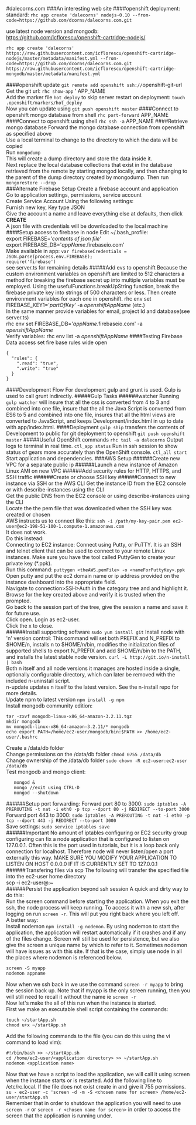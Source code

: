 #dalecorns.com
###An interesting web site
####openshift deployment:
 standard: `rhc app create 'dalecorns' nodejs-0.10 --from-code=https://github.com/dcorns/dalecorns.com.git`

use latest node version and mongodb: https://github.com/icflorescu/openshift-cartridge-nodejs/

`rhc app create 'dalecorns' https://raw.githubusercontent.com/icflorescu/openshift-cartridge-nodejs/master/metadata/manifest.yml --from-code=https://github.com/dcorns/dalecorns.com.git https://raw.githubusercontent.com/icflorescu/openshift-cartridge-mongodb/master/metadata/manifest.yml`

####openshift update
`git remote add openshift ssh://`openshift-git-url<br/>
Get the git url: `rhc show-app` ' APP_NAME<br/>
Add the marker file `hot_deploy` to skip server restart on deployment: `touch .openshift/markers/hot_deploy`<br/>
Now you can update using `git push openshift master`
####Connect to openshift mongo database from shell
`rhc port-forward` APP_NAME
####Connect to openshift using shell
`rhc ssh -a` APP_NAME
####Retrieve mongo database
Forward the mongo database connection from openshift as specified above</br>
Use a local terminal to change to the directory to which the data will be copied</br>
Run `mongodump`<br/>
This will create a dump directory and store the data inside it.</br>
Next replace the local database collections that exist in the database retrieved from the remote by starting mongod locally, and then changing to the parent of the dump directory created by mongodump. Then run `mongorestore --drop`</br>
###Alternate Firebase Setup
Create a firebase account and application<br/>
Go to application settings, permissions, service account<br/>
Create Service Account Using the following settings:<br/>
Furnish new key, Key type JSON<br/>
Give the account a name and leave everything else at defaults, then click **CREATE**<br/>
A json file with credentials will be downloaded to the local machine
####Setup access to firebase in node
Edit ~/.bash_profile:<br/>
export FIREBASE='*contents of json file*'<br/>
export FIREBASE_DB='*appName*.firebaseio.com'<br/>
Make available in app:
`var firebaseCredentials = JSON.parse(process.env.FIREBASE);`
<br/>
`require('firebase')`<br/>
see server.ts for remaining details
#####Add evs to openshift
Because the custom environment variables on openshift are limited to 512 characters a method for breaking the firebase secret up into multiple variables must be employed. Using  the usefulFunctions.breakUpString function, break the firebase private key into strings of 500 characters or less. Then create environment variables for each one in openshift.
rhc env set FIREBASE_KEY1='*partOfKey*' -a *openshiftAppName* (etc.)<br/>
In the same manner provide variables for email, project Id and database(see server.ts)<br/>
rhc env set FIREBASE_DB='*appName*.firebaseio.com' -a *openshiftAppName*<br/>
Verify variables: rhc env list -a *openshiftAppName*
####Testing Firebase Data access
set fire base rules wide open
```
{
  "rules": {
    ".read": "true",
    ".write": "true"
  }
}
```
####Development Flow
For development gulp and grunt is used. Gulp is used to call grunt indirectly.
#####Gulp Tasks
######watcher
Running `gulp watcher` will insure that all the css is converted from 4 to 3 and combined into one file, insure that the all the Java Script is converted from ES6 to 5 and combined into one file, insures that all the html views are converted to JavaScript, and keeps Development/index.html in up to date with app/index.html.
####Deployment
`gulp ship` transfers the contents of Development to public for git deployment to openshift `git push openshift master`
#####Useful OpenShift commands
`rhc tail -a dalecorns` Output logs to terminal in real time. `ctl_app status` Run in ssh session to show status of gears more accurately than the OpenShift console. `ctl_all start` Start application and dependencies.
###AWS Setup
######Create new VPC for a separate public ip
######Launch a new instance of Amazon Linux AMI on new VPC
######Add security rules for HTTP, HTTPS, and SSH traffic
######Create or choose SSH key
######Connect to new instance via SSH or the AWS CLI
Get the instance ID from the EC2 console or with describe-instances using the CLI<br/>
Get the public DNS from the EC2 console or using describe-instances using the CLI<br/>
Locate the the pem file that was downloaded when the SSH key was created or chosen<br/>
AWS instructs us to connect like this:
`ssh -i /path/my-key-pair.pem ec2-user@ec2-198-51-100-1.compute-1.amazonaws.com`<br/>
It does not work.<br/>
Do this instead:<br/>
Connecting to EC2 instance:
Connect using Putty, or PuTTY. It is an SSH and telnet client that can be used to connect to your remote Linux instances. Make sure you have the tool called PuttyGen to create your private key (*.ppk).<br/>
Run this command: `puttygen <theAWS.pemFile> -o <nameForPuttyKey>.ppk`<br/>
Open putty and put the ec2 domain name or ip address provided on the instance dashboard into the appropriate field.<br/>
Navigate to connection>SSH>Auth in the category tree and and highlight it.<br/>
Browse for the key created above and verify it is trusted when the prompted.<br/>
Go back to the session part of the tree, give the session a name and save it for future use.<br/>
Click open. Login as ec2-user.<br/>
Click the x to close.<br/>
######Install supporting software
`sudo yum install git`
Install node with 'n' version control: This command will set both PREFIX and N_PREFIX to $HOME/n, installs n to $HOME/n/bin, modifies the initialization files of supported shells to export N_PREFIX and add $HOME/n/bin to the PATH, and installs the latest stable node version. `curl -L http://git.io/n-install | bash`</br>
Both n itself and all node versions it manages are hosted inside a single, optionally configurable directory, which can later be removed with the included n-uninstall script.<br/>
n-update updates n itself to the latest version. See the n-install repo for more details.<br/>
Update npm to latest version `npm install -g npm`<br/>
Install mongodb community edition:<br/>
```curl -O https://fastdl.mongodb.org/linux/mongodb-linux-x86_64-amazon-3.2.11.tgz
tar -zxvf mongodb-linux-x86_64-amazon-3.2.11.tgz
mkdir mongodb
mv mongodb-linux-x86_64-amazon-3.2.11/* mongodb
echo export PATH=/home/ec2-user/mongodb/bin:$PATH >> /home/ec2-user/.bashrc
```
Create a /data/db folder<br/>
Change permissions on the /data/db folder `chmod 0755 /data/db`<br/>
Change ownership of the /data/db folder `sudo chown -R ec2-user:ec2-user /data/db`<br/>
Test mongodb and mongo client:
```
   mongod &
   mongo //exit using CTRL-D
   mongod --shutdown
   ```
######Setup port forwarding:
Forward port 80 to 3000: `sudo iptables -A PREROUTING -t nat -i eth0 -p tcp --dport 80 -j REDIRECT --to-port 3000`</br>
Forward port 443 to 3000: `sudo iptables -A PREROUTING -t nat -i eth0 -p tcp --dport 443 -j REDIRECT --to-port 3000`<br/>
Save settings: `sudo service iptables save`<br/>
######Important
No amount of iptables configuring or EC2 security group configuring can fix a node application that is configured to listen on 127.0.0.1. Often this is the port used in tutorials, but it is a loop back only connection for localhost. Therefore node will never listen/open a port externally this way. MAKE SURE YOU MODIFY YOUR APPLICATION TO LISTEN ON HOST 0.0.0.0 IF IT IS CURRENTLY SET TO 127.0.0.1<br/>
######Transfering files via scp
The following will transfer the specified file into the ec2-user home directory</br>
scp -i <path to pem file> <path to file> ec2-user@<public domain name>:~</br>
######Persist the application beyond ssh session
A quick and dirty way to do this:</br>
Run the screen command before starting the application. When you exit the ssh, the node process will keep running. To access it with a new ssh, after logging on run `screen -r`. This will put you right back where you left off.<br/>
A better way:</br>
Install nodemon `npm install -g nodemon`. By using nodemon to start the application, the application will restart automatically if it crashes and if any of the files change. Screen will still be used for persistence, but we also give the screen a unique name by which to refer to it. Sometimes nodemon will have issues as with this site. If that is the case, simply use node in all the places where nodemon is referenced below.
```
screen -S myapp
nodemon appname
```
Now when we ssh back in we use the command `screen -r myapp` to bring the session back up. Note that if myapp is the only screen running, then you will still need to recall it without the name ie `screen -r`<br/>
Now let's make the all of this run when the instance is started.<br/>
First we make an executable shell script containing the commands:<br/>
```
touch ~/startApp.sh
chmod u+x ~/startApp.sh
```
Add the following commands to the file (you can do this using the vi command to load vim):
```
#!/bin/bash >> ~/startApp.sh
cd /home/ec2-user/<application directory> >> ~/startApp.sh
nodemon <application name>
```
Now that we have a script to load the application, we will call it using screen when the instance starts or is restarted. Add the following line to /etc/rc.local. If the file does not exist create in and give it 755 permissions.<br/>
`su - ec2-user -c 'screen -d -m -S <chosen name for screen> /home/ec2-user/startApp.sh`<br/>
Remember that in order to shutdown the application you will need to use `screen -r` or `screen -r <chosen name for screen>` in order to access the screen that the application is running under.

